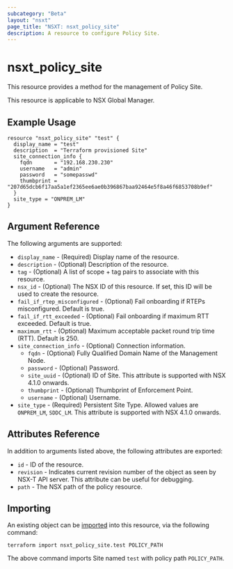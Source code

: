 ```yaml
---
subcategory: "Beta"
layout: "nsxt"
page_title: "NSXT: nsxt_policy_site"
description: A resource to configure Policy Site.
---
```


# nsxt_policy_site

This resource provides a method for the management of Policy Site.

This resource is applicable to NSX Global Manager.

## Example Usage

```hcl
resource "nsxt_policy_site" "test" {
  display_name = "test"
  description  = "Terraform provisioned Site"
  site_connection_info {
    fqdn       = "192.168.230.230"
    username   = "admin"
    password   = "somepasswd"
    thumbprint = "207d65dcb6f17aa5a1ef2365ee6ae0b396867baa92464e5f8a46f6853708b9ef"
  }
  site_type = "ONPREM_LM"
}
```
## Argument Reference

The following arguments are supported:

* `display_name` - (Required) Display name of the resource.
* `description` - (Optional) Description of the resource.
* `tag` - (Optional) A list of scope + tag pairs to associate with this resource.
* `nsx_id` - (Optional) The NSX ID of this resource. If set, this ID will be used to create the resource.
* `fail_if_rtep_misconfigured` - (Optional) Fail onboarding if RTEPs misconfigured. Default is true.
* `fail_if_rtt_exceeded` - (Optional) Fail onboarding if maximum RTT exceeded. Default is true.
* `maximum_rtt` - (Optional) Maximum acceptable packet round trip time (RTT). Default is 250.
* `site_connection_info` - (Optional) Connection information.
  * `fqdn` - (Optional) Fully Qualified Domain Name of the Management Node.
  * `password` - (Optional) Password.
  * `site_uuid` - (Optional) ID of Site. This attribute is supported with NSX 4.1.0 onwards.
  * `thumbprint` - (Optional) Thumbprint of Enforcement Point.
  * `username` - (Optional) Username.
* `site_type` - (Required) Persistent Site Type. Allowed values are `ONPREM_LM`, `SDDC_LM`. This attribute is supported with NSX 4.1.0 onwards. 

## Attributes Reference

In addition to arguments listed above, the following attributes are exported:

* `id` - ID of the resource.
* `revision` - Indicates current revision number of the object as seen by NSX-T API server. This attribute can be useful for debugging.
* `path` - The NSX path of the policy resource.

## Importing

An existing object can be [imported][docs-import] into this resource, via the following command:

[docs-import]: https://www.terraform.io/cli/import

```
terraform import nsxt_policy_site.test POLICY_PATH
```
The above command imports Site named `test` with policy path `POLICY_PATH`.
